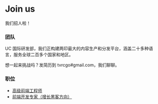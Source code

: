 # Join us

我们招人啦！

### 团队

UC 国际研发部，我们正构建两印最大的内容生产和分发平台，涵盖二十多种语言，服务全球二百多个国家和地区。

想一起来挑战吗？发简历到 tvrcgo#gmail.com，我们聊聊。

### 职位

- [高级前端工程师](senior-front-end-engineer.md)
- [前端开发专家（增长黑客方向）](front-end-expert.md)
